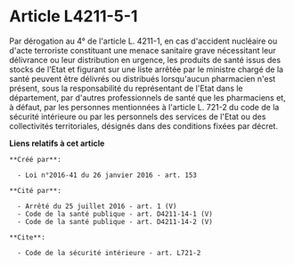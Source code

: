 # Article L4211-5-1

Par dérogation au 4° de l'article L. 4211-1, en cas d'accident nucléaire ou d'acte terroriste constituant une menace
sanitaire grave nécessitant leur délivrance ou leur distribution en urgence, les produits de santé issus des stocks de l'Etat
et figurant sur une liste arrêtée par le ministre chargé de la santé peuvent être délivrés ou distribués lorsqu'aucun
pharmacien n'est présent, sous la responsabilité du représentant de l'Etat dans le département, par d'autres professionnels
de santé que les pharmaciens et, à défaut, par les personnes mentionnées à l'article L. 721-2 du code de la sécurité
intérieure ou par les personnels des services de l'Etat ou des collectivités territoriales, désignés dans des conditions
fixées par décret.

**Liens relatifs à cet article**

	**Créé par**:

	  - Loi n°2016-41 du 26 janvier 2016 - art. 153

	**Cité par**:

	  - Arrêté du 25 juillet 2016 - art. 1 (V)
	  - Code de la santé publique - art. D4211-14-1 (V)
	  - Code de la santé publique - art. D4211-14-2 (V)

	**Cite**:

	  - Code de la sécurité intérieure - art. L721-2
